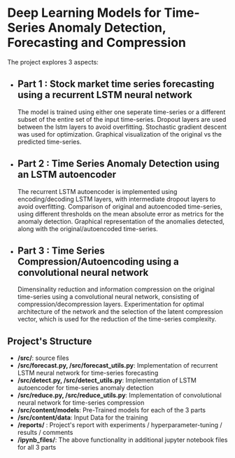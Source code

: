 # Deep Learning Models for Time-Series Anomaly Detection, Forecasting and Compression
The project explores 3 aspects:
* ## Part 1 : Stock market time series forecasting using a recurrent LSTM neural network
  The model is trained using either one seperate time-series or a different subset of the entire set of the input time-series. Dropout layers are used between the lstm layers to avoid overfitting. Stochastic gradient descent was used for optimization. Graphical visualization of the original vs the predicted time-series.
* ## Part 2 : Time Series Anomaly Detection using an LSTM autoencoder
  The recurrent LSTM autoencoder is implemented using encoding/decoding LSTM layers, with intermediate dropout layers to avoid overfitting. Comparison of original and autoencoded time-series, using different thresholds on the mean absolute error as metrics for the anomaly detection. Graphical representation of the anomalies detected, along with the original/autoencoded time-series.

* ## Part 3 : Time Series Compression/Autoencoding using a convolutional neural network
  Dimensinality reduction and information compression on the original time-series using a convolutional neural network, consisting of compression/decompression layers. Experimentation for optimal architecture of the network and the selection of the latent compression vector, which is used for the reduction of the time-series complexity.
## Project's Structure
* **/src/**: source files
* **/src/forecast.py, /src/forecast_utils.py**: Implementation of recurrent LSTM neural network for time-series forecasting
* **/src/detect.py, /src/detect_utils.py**: Implementation of LSTM autoencoder for time-series anomaly detection
* **/src/reduce.py, /src/reduce_utils.py**: Implementation of convolutional neural network for time-series compression
* **/src/content/models**: Pre-Trained models for each of the 3 parts
* **/src/content/data**: Input Data for the training
* **/reports/** : Project's report with experiments / hyperparameter-tuning / results / comments
* **/ipynb_files/**: The above functionality in additional jupyter notebook files for all 3 parts

